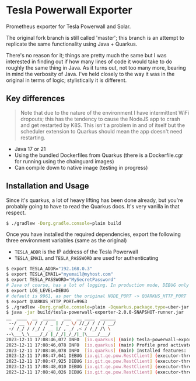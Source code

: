 # Tesla Powerwall Exporter

Prometheus exporter for Tesla Powerwall and Solar.

The original fork branch is still called 'master'; this branch is an attempt to replicate the same functionality using Java + Quarkus.

There's no reason for it; things are pretty much the same but I was interested in finding out if how many lines of code it would take to do roughly the same thing in Java. As it turns out, not too many more, bearing in mind the verbosity of Java. I've held closely to the way it was in the original in terms of logic; stylistically it is different.

## Key differences

> Note that due to the nature of the environment I have intermittent WiFi dropouts; this has the tendency to cause the NodeJS app to crash and get restarted by K8S. This isn't a problem in and of itself but the scheduler extension to Quarkus should mean the app doesn't need restarting.

- Java 17 or 21
- Using the bundled Dockerfiles from Quarkus (there is a Dockerfile.cgr for running using the chainguard images)
- Can compile down to native image (testing in progress)

## Installation and Usage

Since it's quarkus, a lot of heavy lifting has been done already, but you're probably going to have to read the Quarkus docs. It's very vanilla in that respect.

```bash
$ ./gradlew -Dorg.gradle.console=plain build
```

Once you have installed the required dependencies, export the following three environment variables (same as the original)
- `TESLA_ADDR` is the IP address of the Tesla Powerwall
- `TESLA_EMAIL` and `TESLA_PASSWORD` are used for authenticating

```bash
$ export TESLA_ADDR="192.168.0.3"
$ export TESLA_EMAIL="myemail@myhost.com"
$ export TESLA_PASSWORD="MySecretPassword"
# Java of course, has a lot of logging. In production mode, DEBUG only impacts "io.github.qe.*" classes.
$ export LOG_LEVEL=DEBUG
# default is 9961, as per the original NODE_PORT -> QUARKUS_HTTP_PORT
$ export QUARKUS_HTTP_PORT=9963
$ ./gradlew -Dorg.gradle.console=plain -Dquarkus.package.type=uber-jar build
$ java -jar build/tesla-powerwall-exporter-2.0.0-SNAPSHOT-runner.jar
__  ____  __  _____   ___  __ ____  ______
 --/ __ \/ / / / _ | / _ \/ //_/ / / / __/
 -/ /_/ / /_/ / __ |/ , _/ ,< / /_/ /\ \
--\___\_\____/_/ |_/_/|_/_/|_|\____/___/
2023-12-11 17:08:46,077 INFO  [io.quarkus] (main) tesla-powerwall-exporter 2.0.0-SNAPSHOT on JVM (powered by Quarkus 3.6.1) started in 0.397s. Listening on: http://0.0.0.0:9963
2023-12-11 17:08:46,078 INFO  [io.quarkus] (main) Profile prod activated.
2023-12-11 17:08:46,078 INFO  [io.quarkus] (main) Installed features: [cdi, config-yaml, micrometer, qute, scheduler, smallrye-context-propagation, vertx]
2023-12-11 17:08:47,041 DEBUG [io.git.qe.pow.RestClient] (executor-thread-1) Login to ...
2023-12-11 17:08:47,925 DEBUG [io.git.qe.pow.RestClient] (executor-thread-1) Scraping meters/aggregates
2023-12-11 17:08:48,010 DEBUG [io.git.qe.pow.RestClient] (executor-thread-1) Scraping system_status/soe
2023-12-11 17:08:48,026 DEBUG [io.git.qe.pow.RestClient] (executor-thread-1) Scraping system_status
```


